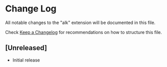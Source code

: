 # Change Log

All notable changes to the "alk" extension will be documented in this file.

Check [Keep a Changelog](http://keepachangelog.com/) for recommendations on how to structure this file.

## [Unreleased]

- Initial release